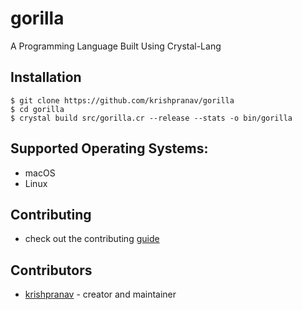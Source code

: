 # gorilla

A Programming Language Built Using Crystal-Lang

## Installation

```
$ git clone https://github.com/krishpranav/gorilla
$ cd gorilla
$ crystal build src/gorilla.cr --release --stats -o bin/gorilla
```

## Supported Operating Systems:
- macOS
- Linux

## Contributing
- check out the contributing [guide](https://github.com/krishpranav/gorilla/blob/master/CONTRIBUTING.md)

## Contributors

- [krishpranav](https://github.com/krishpranav) - creator and maintainer
